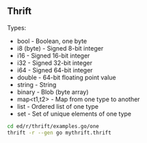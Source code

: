 Thrift
-

Types:
* bool - Boolean, one byte
* i8 (byte) - Signed 8-bit integer
* i16 - Signed 16-bit integer
* i32 - Signed 32-bit integer
* i64 - Signed 64-bit integer
* double - 64-bit floating point value
* string - String
* binary - Blob (byte array)
* map<t1,t2> - Map from one type to another
* list<t1> - Ordered list of one type
* set<t1> - Set of unique elements of one type

````sh
cd ed/r/thrift/examples.go/one
thrift -r --gen go mythrift.thrift
````
